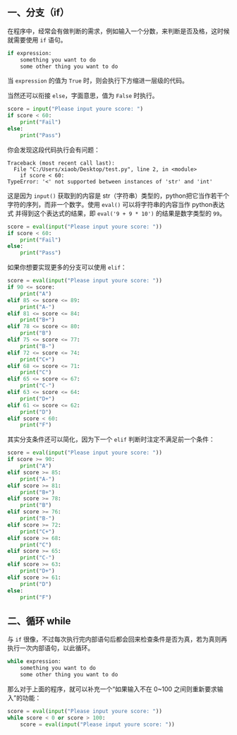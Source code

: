 ## 一、分支（if）

在程序中，经常会有做判断的需求，例如输入一个分数，来判断是否及格，这时候就需要使用 `if` 语句。

```python
if expression:
    something you want to do
    some other thing you want to do
```

当 `expression` 的值为 `True` 时，则会执行下方缩进一层级的代码。

当然还可以衔接 `else`，字面意思，值为 `False` 时执行。

```python
score = input("Please input youre score: ")
if score < 60:
    print("Fail")
else:
    print("Pass")
```

你会发现这段代码执行会有问题：

```
Traceback (most recent call last):
  File "C:/Users/xiaob/Desktop/test.py", line 2, in <module>
    if score < 60:
TypeError: '<' not supported between instances of 'str' and 'int'
```

这是因为 `input()` 获取到的内容是 str（字符串）类型的，python把它当作若干个字符的序列，而非一个数字。使用 `eval()` 可以将字符串的内容当作 python表达式 并得到这个表达式的结果，即 `eval('9 + 9 * 10')` 的结果是数字类型的 `99`。

```python
score = eval(input("Please input youre score: "))
if score < 60:
    print("Fail")
else:
    print("Pass")
```

如果你想要实现更多的分支可以使用 `elif`：

```python
score = eval(input("Please input youre score: "))
if 90 <= score:
    print("A")
elif 85 <= score <= 89:
    print("A-")
elif 81 <= score <= 84:
    print("B+")
elif 78 <= score <= 80:
    print("B")
elif 75 <= score <= 77:
    print("B-")
elif 72 <= score <= 74:
    print("C+")
elif 68 <= score <= 71:
    print("C")
elif 65 <= score <= 67:
    print("C-")
elif 63 <= score <= 64:
    print("D+")
elif 61 <= score <= 62:
    print("D")
elif score < 60:
    print("F")
```

其实分支条件还可以简化，因为下一个 `elif` 判断时注定不满足前一个条件：

```python
score = eval(input("Please input youre score: "))
if score >= 90:
    print("A")
elif score >= 85:
    print("A-")
elif score >= 81:
    print("B+")
elif score >= 78:
    print("B")
elif score >= 76:
    print("B-")
elif score >= 72:
    print("C+")
elif score >= 68:
    print("C")
elif score >= 65:
    print("C-")
elif score >= 63:
    print("D+")
elif score >= 61:
    print("D")
else:
    print("F")
```

## 二、循环 while

与 `if` 很像，不过每次执行完内部语句后都会回来检查条件是否为真，若为真则再执行一次内部语句，以此循环。

```python
while expression:
    something you want to do
    some other thing you want to do
```

那么对于上面的程序，就可以补充一个“如果输入不在 0~100 之间则重新要求输入”的功能：

```python
score = eval(input("Please input youre score: "))
while score < 0 or score > 100:
    score = eval(input("Please input youre score: "))
```

